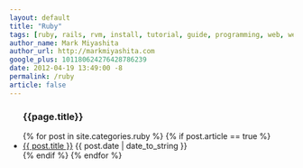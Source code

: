 ```yaml
---
layout: default
title: "Ruby"
tags: [ruby, rails, rvm, install, tutorial, guide, programming, web, web devlopment]
author_name: Mark Miyashita
author_url: http://markmiyashita.com
google_plus: 101180624276428786239
date: 2012-04-19 13:49:00 -8
permalink: /ruby
article: false
---
```


<ul id="posts">
  <h3 class="nine columns offset-by-four">{{page.title}}</h3>
  {% for post in site.categories.ruby %}
  {% if post.article == true %}
    <li>
      <a class="nine columns offset-by-four" href="{{ post.url }}">{{ post.title }}</a>
      <span class="three columns">{{ post.date | date_to_string }}</span>
    </li>
  {% endif %}
  {% endfor %}
</ul>